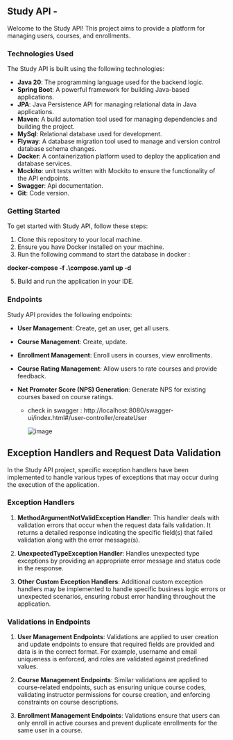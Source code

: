 ## Study API - 

Welcome to the Study API! This project aims to provide a platform for managing users, courses, and enrollments.

### Technologies Used

The Study API is built using the following technologies:

- **Java 20**: The programming language used for the backend logic.
- **Spring Boot**: A powerful framework for building Java-based applications.
- **JPA**: Java Persistence API for managing relational data in Java applications.
- **Maven**: A build automation tool used for managing dependencies and building the project.
- **MySql**: Relational database used for development.
- **Flyway**: A database migration tool used to manage and version control database schema changes.
- **Docker**: A containerization platform used to deploy the application and database services.
- **Mockito**: unit tests written with Mockito to ensure the functionality of the API endpoints.
- **Swagger**: Api documentation.
- **Git**: Code version.

### Getting Started

To get started with Study API, follow these steps:

1. Clone this repository to your local machine.
2. Ensure you have Docker installed on your machine.
3. Run the following command to start the database in docker :

**docker-compose -f .\compose.yaml up -d**

5. Build and run the application in your IDE.

### Endpoints

Study API provides the following endpoints:

- **User Management**: Create, get an user, get all users.
- **Course Management**: Create, update.
- **Enrollment Management**: Enroll users in courses, view enrollments.
- **Course Rating Management**: Allow users to rate courses and provide feedback.
- **Net Promoter Score (NPS) Generation**: Generate NPS for existing courses based on course ratings.


  - check in swagger : http://localhost:8080/swagger-ui/index.html#/user-controller/createUser
 
    ![image](https://github.com/anthonyMeds/Study-Api/assets/124306076/165e5087-7d59-4868-a355-7554ad0375b5)



## Exception Handlers and Request Data Validation

In the Study API project, specific exception handlers have been implemented to handle various types of exceptions that may occur during the execution of the application. 

### Exception Handlers

1. **MethodArgumentNotValidException Handler**: This handler deals with validation errors that occur when the request data fails validation. It returns a detailed response indicating the specific field(s) that failed validation along with the error message(s).

2. **UnexpectedTypeException Handler**: Handles unexpected type exceptions by providing an appropriate error message and status code in the response.

3. **Other Custom Exception Handlers**: Additional custom exception handlers may be implemented to handle specific business logic errors or unexpected scenarios, ensuring robust error handling throughout the application.

   

### Validations in Endpoints

1. **User Management Endpoints**: Validations are applied to user creation and update endpoints to ensure that required fields are provided and data is in the correct format. For example, username and email uniqueness is enforced, and roles are validated against predefined values.

2. **Course Management Endpoints**: Similar validations are applied to course-related endpoints, such as ensuring unique course codes, validating instructor permissions for course creation, and enforcing constraints on course descriptions.

3. **Enrollment Management Endpoints**: Validations ensure that users can only enroll in active courses and prevent duplicate enrollments for the same user in a course.



